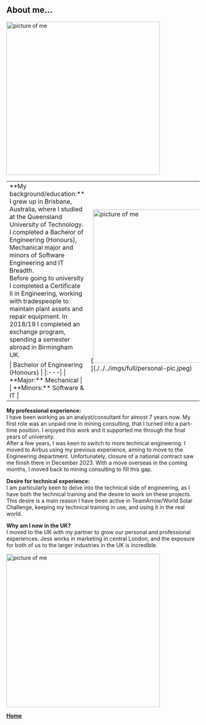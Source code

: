 ## About me...

[<img src="./../../imgs/medium/personal-pic.jpeg" alt="picture of me" height="400">](./../../imgs/full/personal-pic.jpeg)

<table>
<tr>
<td>
**My background/education:**<br>
I grew up in Brisbane, Australia, where I studied at the Queensland University of Technology. 
I completed a Bachelor of Engineering (Honours), Mechanical major and minors of Software Engineering and IT Breadth. <br>
Before going to university I completed a Certificate II in Engineering, working with tradespeople to maintain plant assets and repair equipment. 
In 2018/19 I completed an exchange program, spending a semester abroad in Birmingham UK. <br>
</td><td rowspan="2">
[<img src="./../../imgs/medium/personal-pic.jpeg" alt="picture of me" height="400">](./../../imgs/full/personal-pic.jpeg)
</td></tr>
<tr><td>
| Bachelor of Engineering (Honours) |
|:---|
| **Major:** Mechanical |
| **Minors:** Software & IT |
</td></tr></table>

**My professional experience:**<br>
I have been working as an analyst/consultant for almost 7 years now. 
My first role was an unpaid one in mining consulting, that I turned into a part-time position. I enjoyed this work and it supported me through the final years of university. <br>
After a few years, I was keen to switch to more technical engineering. I moved to Airbus using my previous experience, aiming to move to the Engineering department. 
Unfortunately, closure of a national contract saw me finish there in December 2023. With a move overseas in the coming months, I moved back to mining consulting to fill this gap. 
<br>

**Desire for technical experience:**<br>
I am particularly keen to delve into the technical side of engineering, as I have both the technical training and the desire to work on these projects. 
This desire is a main reason I have been active in TeamArrow/World Solar Challenge, keeping my technical training in use, and using it in the real world. 
<br>

**Why am I now in the UK?**<br>
I moved to the UK with my partner to grow our personal and professional experiences. 
Jess works in marketing in central London, and the exposure for both of us to the larger industries in the UK is incredible. 
<br>

<div class="center">
<a href="./../../imgs/full/grad-with-parents.jpeg">
<img src="./../../imgs/medium/grad-with-parents.jpeg" alt="picture of me" height="400" class="center">
</a> </div>


**[Home](./..)**


<link href="style.css" type="text/css" rel="stylesheet">
<style>td, th { border: none!important;} </style>
